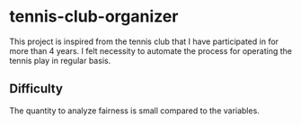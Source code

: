 # tennis-club-organizer
This project is inspired from the tennis club that I have participated in for more than 4 years. I felt necessity to automate the process for operating the tennis play in regular basis.

## Difficulty
The quantity to analyze fairness is small compared to the variables.
